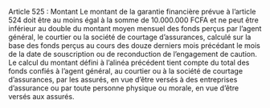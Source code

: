 Article 525 : Montant
Le montant de la garantie financière prévue à l’article 524 doit être au moins égal à la somme de 10.000.000 FCFA et ne peut être inférieur au double du montant moyen mensuel des fonds perçus par l’agent général, le courtier ou la société de courtage d’assurances, calculé sur la base des fonds perçus au cours des douze derniers mois précédant le mois de la date de souscription ou de reconduction de l’engagement de caution.
Le calcul du montant défini à l’alinéa précédent tient compte du total des fonds confiés à l’agent général, au courtier ou à la société de courtage d’assurances, par les assurés, en vue d’être versés à des entreprises d’assurance ou par toute personne physique ou morale, en vue d’être versés aux assurés.